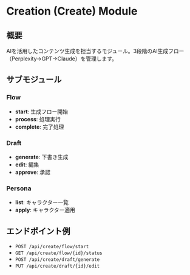 # Creation (Create) Module

## 概要
AIを活用したコンテンツ生成を担当するモジュール。3段階のAI生成フロー（Perplexity→GPT→Claude）を管理します。

## サブモジュール

### Flow
- **start**: 生成フロー開始
- **process**: 処理実行
- **complete**: 完了処理

### Draft
- **generate**: 下書き生成
- **edit**: 編集
- **approve**: 承認

### Persona
- **list**: キャラクター一覧
- **apply**: キャラクター適用

## エンドポイント例
- `POST /api/create/flow/start`
- `GET /api/create/flow/{id}/status`
- `POST /api/create/draft/generate`
- `PUT /api/create/draft/{id}/edit`